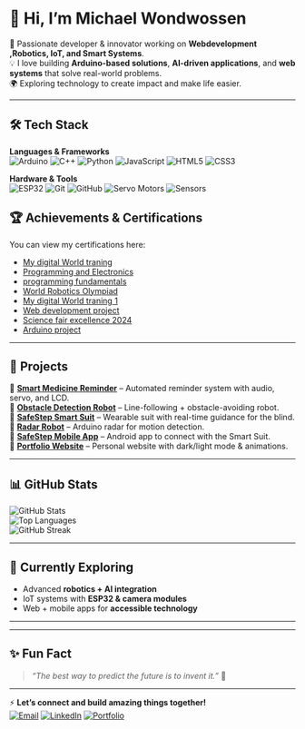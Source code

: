 # 👋 Hi, I’m Michael Wondwossen  
🎯 Passionate developer & innovator working on **Webdevelopment ,Robotics, IoT, and Smart Systems**.  
💡 I love building **Arduino-based solutions**, **AI-driven applications**, and **web systems** that solve real-world problems.  
🌍 Exploring technology to create impact and make life easier.  

---

## 🛠️ Tech Stack

**Languages & Frameworks**  
![Arduino](https://img.shields.io/badge/Arduino-00979D?style=for-the-badge&logo=arduino&logoColor=white) 
![C++](https://img.shields.io/badge/C++-00599C?style=for-the-badge&logo=c%2B%2B&logoColor=white) 
![Python](https://img.shields.io/badge/Python-3776AB?style=for-the-badge&logo=python&logoColor=white) 
![JavaScript](https://img.shields.io/badge/JavaScript-F7DF1E?style=for-the-badge&logo=javascript&logoColor=black) 
![HTML5](https://img.shields.io/badge/HTML5-E34F26?style=for-the-badge&logo=html5&logoColor=white) 
![CSS3](https://img.shields.io/badge/CSS3-1572B6?style=for-the-badge&logo=css3&logoColor=white) 

**Hardware & Tools**  
![ESP32](https://img.shields.io/badge/ESP32-0080FF?style=for-the-badge&logo=espressif&logoColor=white) 
![Git](https://img.shields.io/badge/Git-F05032?style=for-the-badge&logo=git&logoColor=white) 
![GitHub](https://img.shields.io/badge/GitHub-181717?style=for-the-badge&logo=github&logoColor=white) 
![Servo Motors](https://img.shields.io/badge/Servo-Motors-FF5733?style=for-the-badge) 
![Sensors](https://img.shields.io/badge/Sensors-FFC300?style=for-the-badge)




## 🏆 Achievements & Certifications

You can view my certifications here:

- [My digital World traning ](https://github.com/Mikhelpro/certificates/blob/main/MDW-Certificate_Student-Training_Michael-Wondwossen.pdf)
- [Programming and Electronics ](https://github.com/Mikhelpro/certificates/blob/main/computer%20science%20and%20electronics..pdf)
- [programming fundamentals ](https://github.com/Mikhelpro/certificates/blob/main/Udacity%20certifcate.pdf)
- [World Robotics Olympiad ](https://github.com/Mikhelpro/certificates/blob/main/WRO.png)
- [My digital World traning 1 ](https://github.com/Mikhelpro/certificates/blob/main/image_2025-02-07_10-02-05.png)
- [Web development project ](https://github.com/Mikhelpro/certificates/blob/main/Web%20verses.pdf)
- [Science fair excellence 2024](https://github.com/Mikhelpro/certificates/blob/main/N.F.S%20N.C.A.pdf)
- [Arduino project ](https://github.com/Mikhelpro/certificates/blob/main/N.C.A%20obstacl%20and%20radar.pdf)


---

## 🚀 Projects  
🔹 [**Smart Medicine Reminder**](#) – Automated reminder system with audio, servo, and LCD.  
🔹 [**Obstacle Detection Robot**](#) – Line-following + obstacle-avoiding robot.  
🔹 [**SafeStep Smart Suit**](#) – Wearable suit with real-time guidance for the blind.  
🔹 [**Radar Robot**](#) – Arduino radar for motion detection.  
🔹 [**SafeStep Mobile App**](#) – Android app to connect with the Smart Suit.  
🔹 [**Portfolio Website**](#) – Personal website with dark/light mode & animations.  

---

## 📊 GitHub Stats  
![GitHub Stats](https://github-readme-stats.vercel.app/api?username=Mikhelpro&show_icons=true&theme=radical)  
![Top Languages](https://github-readme-stats.vercel.app/api/top-langs/?username=Mikhelpro&layout=compact&theme=radical)  
![GitHub Streak](https://github-readme-streak-stats.herokuapp.com/?user=Mikhelpro&theme=radical)  

---

## 🌱 Currently Exploring  
- Advanced **robotics + AI integration**  
- IoT systems with **ESP32 & camera modules**  
- Web + mobile apps for **accessible technology**  

---

---
## ✨ Fun Fact  
> *“The best way to predict the future is to invent it.”* 🚀  

---

⚡ **Let’s connect and build amazing things together!**  
[![Email](https://img.shields.io/badge/Email-D14836?style=for-the-badge&logo=gmail&logoColor=white)](mailto:Wondwossenmichael4@gmail.com)
[![LinkedIn](https://img.shields.io/badge/LinkedIn-0A66C2?style=for-the-badge&logo=linkedin&logoColor=white)](https://www.linkedin.com/in/michael-wondwossen-4059392a5/)
[![Portfolio](https://img.shields.io/badge/Portfolio-1abc9c?style=for-the-badge&logo=about.me&logoColor=white)](https://michaelwondwossenportfolio.netlify.app/)

